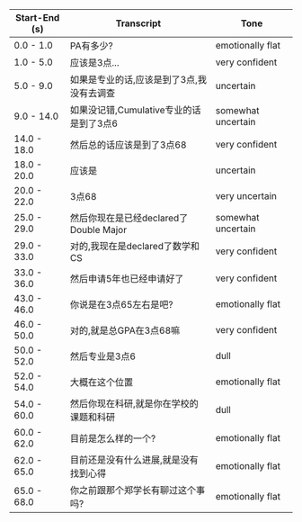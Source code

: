 | Start-End (s) | Transcript | Tone |
|--------------|------------|------|
| 0.0 - 1.0 | PA有多少? | emotionally flat |
| 1.0 - 5.0 | 应该是3点... | very confident |
| 5.0 - 9.0 | 如果是专业的话,应该是到了3点,我没有去调查 | uncertain |
| 9.0 - 14.0 | 如果没记错,Cumulative专业的话是到了3点6 | somewhat uncertain |
| 14.0 - 18.0 | 然后总的话应该是到了3点68 | very confident |
| 18.0 - 20.0 | 应该是 | uncertain |
| 20.0 - 22.0 | 3点68 | very uncertain |
| 25.0 - 29.0 | 然后你现在是已经declared了Double Major | somewhat uncertain |
| 29.0 - 33.0 | 对的,我现在是declared了数学和CS | very confident |
| 33.0 - 36.0 | 然后申请5年也已经申请好了 | very confident |
| 43.0 - 46.0 | 你说是在3点65左右是吧? | emotionally flat |
| 46.0 - 50.0 | 对的,就是总GPA在3点68嘛 | very confident |
| 50.0 - 52.0 | 然后专业是3点6 | dull |
| 52.0 - 54.0 | 大概在这个位置 | emotionally flat |
| 54.0 - 60.0 | 然后你现在科研,就是你在学校的课题和科研 | dull |
| 60.0 - 62.0 | 目前是怎么样的一个? | emotionally flat |
| 62.0 - 65.0 | 目前还是没有什么进展,就是没有找到心得 | emotionally flat |
| 65.0 - 68.0 | 你之前跟那个郑学长有聊过这个事吗? | emotionally flat |